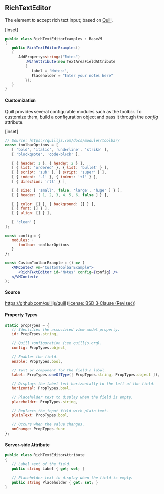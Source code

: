 ﻿## RichTextEditor

The element to accept rich text input; based on [Quill](https://quilljs.com). 

[inset]

```csharp
public class RichTextEditorExamples : BaseVM
{
   public RichTextEditorExamples()
   {
      AddProperty<string>("Notes")
         .WithAttribute(new TextAreaFieldAttribute
         {
            Label = "Notes:",
            Placeholder = "Enter your notes here"
         });
   }
}
```

#### Customization

Quill provides several configurable modules such as the toolbar.  To customize them, build a configuration object and pass it through the _config_ attribute.

[inset]
<br/>

```jsx
// Source: https://quilljs.com/docs/modules/toolbar/
const toolbarOptions = [
   [ 'bold', 'italic', 'underline', 'strike' ],
   [ 'blockquote', 'code-block' ],

   [ { header: 1 }, { header: 2 } ],
   [ { list: 'ordered' }, { list: 'bullet' } ],
   [ { script: 'sub' }, { script: 'super' } ],
   [ { indent: '-1' }, { indent: '+1' } ],
   [ { direction: 'rtl' } ],

   [ { size: [ 'small', false, 'large', 'huge' ] } ],
   [ { header: [ 1, 2, 3, 4, 5, 6, false ] } ],

   [ { color: [] }, { background: [] } ],
   [ { font: [] } ],
   [ { align: [] } ],

   [ 'clean' ]
];

const config = {
   modules: {
      toolbar: toolbarOptions
   }
};

const CustomToolbarExample = () => (
   <VMContext vm="CustomToolbarExample">
      <RichTextEditor id="Notes" config={config} />
   </VMContext>
);
```

#### Source

https://github.com/quilljs/quill ([license: BSD 3-Clause (Revised)](https://github.com/quilljs/quill))


#### Property Types

```jsx
static propTypes = {
   // Identifies the associated view model property.
   id: PropTypes.string,

   // Quill configuration (see quilljs.org).
   config: PropTypes.object,

   // Enables the field.
   enable: PropTypes.bool,

   // Text or component for the field's label.
   label: PropTypes.oneOfType([ PropTypes.string, PropTypes.object ]),

   // Displays the label text horizontally to the left of the field.
   horizontal: PropTypes.bool,

   // Placeholder text to display when the field is empty.
   placeholder: PropTypes.string,

   // Replaces the input field with plain text.
   plainText: PropTypes.bool,

   // Occurs when the value changes.
   onChange: PropTypes.func
};
```

#### Server-side Attribute

```csharp
public class RichTextEditorAttribute
{
   // Label text of the field.
   public string Label { get; set; }

   // Placeholder text to display when the field is empty.
   public string Placeholder { get; set; }
}
```